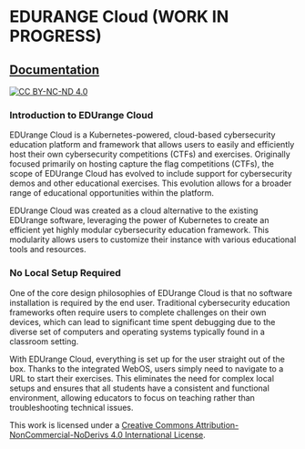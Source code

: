 # EDURANGE Cloud (WORK IN PROGRESS)
 
 ## [Documentation](https://docs.edurange.cloud/)
 
 [![CC BY-NC-ND 4.0][cc-by-nc-nd-image]][cc-by-nc-nd]
 ### Introduction to EDUrange Cloud
 EDUrange Cloud is a Kubernetes-powered, cloud-based cybersecurity education platform and framework that allows users to easily and efficiently host their own cybersecurity competitions (CTFs) and exercises. Originally focused primarily on hosting capture the flag competitions (CTFs), the scope of EDUrange Cloud has evolved to include support for cybersecurity demos and other educational exercises. This evolution allows for a broader range of educational opportunities within the platform.
 
 EDUrange Cloud was created as a cloud alternative to the existing EDUrange software, leveraging the power of Kubernetes to create an efficient yet highly modular cybersecurity education framework. This modularity allows users to customize their instance with various educational tools and resources. 
 
 ### No Local Setup Required
 One of the core design philosophies of EDUrange Cloud is that no software installation is required by the end user. Traditional cybersecurity education frameworks often require users to complete challenges on their own devices, which can lead to significant time spent debugging due to the diverse set of computers and operating systems typically found in a classroom setting.
 
 With EDUrange Cloud, everything is set up for the user straight out of the box. Thanks to the integrated WebOS, users simply need to navigate to a URL to start their exercises. This eliminates the need for complex local setups and ensures that all students have a consistent and functional environment, allowing educators to focus on teaching rather than troubleshooting technical issues.



This work is licensed under a
[Creative Commons Attribution-NonCommercial-NoDerivs 4.0 International License][cc-by-nc-nd].


[cc-by-nc-nd-image]: https://licensebuttons.net/l/by-nc-nd/4.0/88x31.png
[cc-by-nc-nd]: http://creativecommons.org/licenses/by-nc-nd/4.0/
